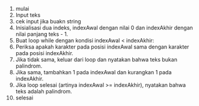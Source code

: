 1. mulai
2. Input teks
3. cek input jika buakn string
4. Inisialisasi dua indeks, indexAwal dengan nilai 0 dan indexAkhir dengan nilai panjang teks - 1.
5. Buat loop while dengan kondisi indexAwal < indexAkhir:
6. Periksa apakah karakter pada posisi indexAwal sama dengan karakter pada posisi indexAkhir.
7. Jika tidak sama, keluar dari loop dan nyatakan bahwa teks bukan palindrom.
8. Jika sama, tambahkan 1 pada indexAwal dan kurangkan 1 pada indexAkhir.
9. Jika loop selesai (artinya indexAwal >= indexAkhir), nyatakan bahwa teks adalah palindrom.
10. selesai
